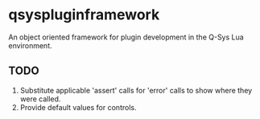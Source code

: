 # qsyspluginframework

An object oriented framework for plugin development in the Q-Sys Lua environment.

## TODO

1. Substitute applicable 'assert' calls for 'error' calls to show where they were called.
2. Provide default values for controls.
